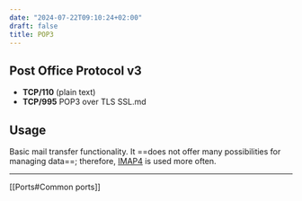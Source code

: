 ```yaml
---
date: "2024-07-22T09:10:24+02:00"
draft: false
title: POP3
---
```


## Post Office Protocol v3

-   **TCP/110** (plain text)
-   **TCP/995** POP3 over TLS SSL.md

## Usage

Basic mail transfer functionality. It ==does not offer many
possibilities for managing data==; therefore,
[IMAP4](/protocols/IMAP4) is used more often.

------------------------------------------------------------------------

\[\[Ports#Common ports\]\]

